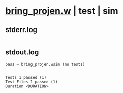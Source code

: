 # [bring_projen.w](../../../../../examples/tests/valid/bring_projen.w) | test | sim

## stderr.log
```log

```

## stdout.log
```log
pass ─ bring_projen.wsim (no tests)
 
 
Tests 1 passed (1)
Test Files 1 passed (1)
Duration <DURATION>
```

